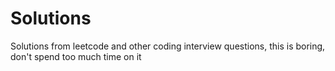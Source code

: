 Solutions 
=========

Solutions from leetcode and other coding interview questions, this is boring, don't spend too much time on it
